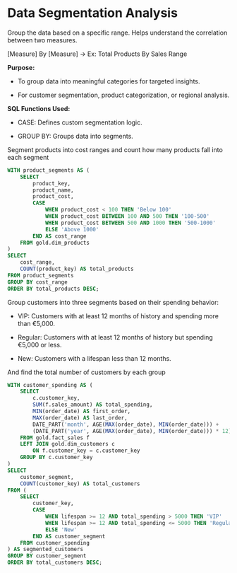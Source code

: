 # Data Segmentation Analysis
Group the data based on a specific range. Helps understand the correlation between two measures.

[Measure] By [Measure]   -> Ex: Total Products By Sales Range

**Purpose:**

- To group data into meaningful categories for targeted insights.

- For customer segmentation, product categorization, or regional analysis.

**SQL Functions Used:**

- CASE: Defines custom segmentation logic.

- GROUP BY: Groups data into segments.

Segment products into cost ranges and count how many products fall into each segment
```sql
WITH product_segments AS (
    SELECT
        product_key,
        product_name,
        product_cost,
        CASE 
            WHEN product_cost < 100 THEN 'Below 100'
            WHEN product_cost BETWEEN 100 AND 500 THEN '100-500'
            WHEN product_cost BETWEEN 500 AND 1000 THEN '500-1000'
            ELSE 'Above 1000'
        END AS cost_range
    FROM gold.dim_products
)
SELECT 
    cost_range,
    COUNT(product_key) AS total_products
FROM product_segments
GROUP BY cost_range
ORDER BY total_products DESC;
```
Group customers into three segments based on their spending behavior:

- VIP: Customers with at least 12 months of history and spending more than €5,000.

- Regular: Customers with at least 12 months of history but spending €5,000 or less.

- New: Customers with a lifespan less than 12 months.

And find the total number of customers by each group
```sql
WITH customer_spending AS (
    SELECT
        c.customer_key,
        SUM(f.sales_amount) AS total_spending,
        MIN(order_date) AS first_order,
        MAX(order_date) AS last_order,
        DATE_PART('month', AGE(MAX(order_date), MIN(order_date))) +
        (DATE_PART('year', AGE(MAX(order_date), MIN(order_date))) * 12) AS lifespan
    FROM gold.fact_sales f
    LEFT JOIN gold.dim_customers c
        ON f.customer_key = c.customer_key
    GROUP BY c.customer_key
)
SELECT 
    customer_segment,
    COUNT(customer_key) AS total_customers
FROM (
    SELECT 
        customer_key,
        CASE 
            WHEN lifespan >= 12 AND total_spending > 5000 THEN 'VIP'
            WHEN lifespan >= 12 AND total_spending <= 5000 THEN 'Regular'
            ELSE 'New'
        END AS customer_segment
    FROM customer_spending
) AS segmented_customers
GROUP BY customer_segment
ORDER BY total_customers DESC;
```
